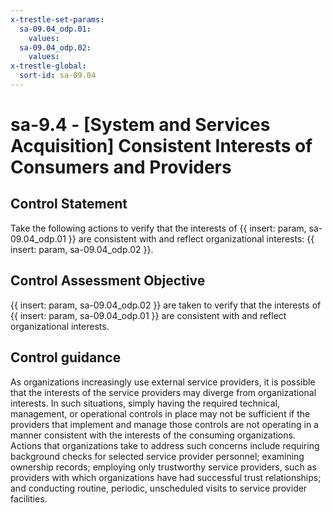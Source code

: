 ```yaml
---
x-trestle-set-params:
  sa-09.04_odp.01:
    values:
  sa-09.04_odp.02:
    values:
x-trestle-global:
  sort-id: sa-09.04
---
```


# sa-9.4 - \[System and Services Acquisition\] Consistent Interests of Consumers and Providers

## Control Statement

Take the following actions to verify that the interests of {{ insert: param, sa-09.04_odp.01 }} are consistent with and reflect organizational interests: {{ insert: param, sa-09.04_odp.02 }}.

## Control Assessment Objective

{{ insert: param, sa-09.04_odp.02 }} are taken to verify that the interests of {{ insert: param, sa-09.04_odp.01 }} are consistent with and reflect organizational interests.

## Control guidance

As organizations increasingly use external service providers, it is possible that the interests of the service providers may diverge from organizational interests. In such situations, simply having the required technical, management, or operational controls in place may not be sufficient if the providers that implement and manage those controls are not operating in a manner consistent with the interests of the consuming organizations. Actions that organizations take to address such concerns include requiring background checks for selected service provider personnel; examining ownership records; employing only trustworthy service providers, such as providers with which organizations have had successful trust relationships; and conducting routine, periodic, unscheduled visits to service provider facilities.
